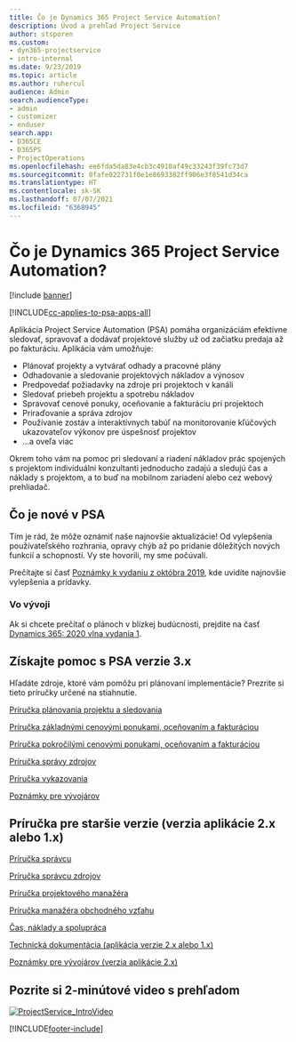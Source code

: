 ```yaml
---
title: Čo je Dynamics 365 Project Service Automation?
description: Úvod a prehľad Project Service
author: stsporen
ms.custom:
- dyn365-projectservice
- intro-internal
ms.date: 9/23/2019
ms.topic: article
ms.author: ruhercul
audience: Admin
search.audienceType:
- admin
- customizer
- enduser
search.app:
- D365CE
- D365PS
- ProjectOperations
ms.openlocfilehash: ee6fda5da83e4cb3c4910af49c33243f39fc73d7
ms.sourcegitcommit: 0fafe022731f0e1e8693382ff906e3f8541d34ca
ms.translationtype: HT
ms.contentlocale: sk-SK
ms.lasthandoff: 07/07/2021
ms.locfileid: "6368945"
---
```

# <a name="what-is-dynamics-365-project-service-automation"></a>Čo je Dynamics 365 Project Service Automation?

[!include [banner](../includes/psa-now-project-operations.md)]

[!INCLUDE[cc-applies-to-psa-apps-all](../includes/cc-applies-to-psa-apps-all.md)]

Aplikácia Project Service Automation (PSA) pomáha organizáciám efektívne sledovať, spravovať a dodávať projektové služby už od začiatku predaja až po fakturáciu. Aplikácia vám umožňuje:

- Plánovať projekty a vytvárať odhady a pracovné plány
- Odhadovanie a sledovanie projektových nákladov a výnosov
- Predpovedať požiadavky na zdroje pri projektoch v kanáli
- Sledovať priebeh projektu a spotrebu nákladov
- Spravovať cenové ponuky, oceňovanie a fakturáciu pri projektoch
- Priraďovanie a správa zdrojov
- Používanie zostáv a interaktívnych tabúľ na monitorovanie kľúčových ukazovateľov výkonov pre úspešnosť projektov
- ...a oveľa viac

Okrem toho vám na pomoc pri sledovaní a riadení nákladov prác spojených s projektom individuálni konzultanti jednoducho zadajú a sledujú čas a náklady s projektom, a to buď na mobilnom zariadení alebo cez webový prehliadač.

## <a name="whats-new-in-psa"></a>Čo je nové v PSA
Tím je rád, že môže oznámiť naše najnovšie aktualizácie! Od vylepšenia používateľského rozhrania, opravy chýb až po pridanie dôležitých nových funkcií a schopností. Vy ste hovorili, my sme počúvali.

Prečítajte si časť [Poznámky k vydaniu z októbra 2019](/dynamics365-release-plan/2019wave2/index), kde uvidíte najnovšie vylepšenia a prídavky.

### <a name="in-development"></a>Vo vývoji
Ak si chcete prečítať o plánoch v blízkej budúcnosti, prejdite na časť [Dynamics 365: 2020 vlna vydania 1](/dynamics365-release-plan/2020wave1/index).

## <a name="get-help-with-psa-version-3x"></a>Získajte pomoc s PSA verzie 3.x
Hľadáte zdroje, ktoré vám pomôžu pri plánovaní implementácie? Prezrite si tieto príručky určené na stiahnutie.

 [Príručka plánovania projektu a sledovania](../psa/implementation-guides/project-planning-tracking.md)

 [Príručka základnými cenovými ponukami, oceňovaním a fakturáciou](../psa/implementation-guides/begin-quoting-pricing-billing.md)

 [Príručka pokročilými cenovými ponukami, oceňovaním a fakturáciou](../psa/implementation-guides/adv-quoting-pricing-billing.md)

 [Príručka správy zdrojov](../psa/implementation-guides/resource-management-guide.md)

 [Príručka vykazovania](../psa/implementation-guides/reporting-guide.md)

 [Poznámky pre vývojárov](../psa/developer-guides/overview-dev-notes-v3.x.md)

## <a name="guidance-for-earlier-versions-app-version-2x-or-1x"></a>Príručka pre staršie verzie (verzia aplikácie 2.x alebo 1.x)
 [Príručka správcu](../psa/admin-guide.md)

 [Príručka správcu zdrojov](../psa/resource-manager-guide.md)

 [Príručka projektového manažéra](../psa/project-manager-guide.md)

 [Príručka manažéra obchodného vzťahu](../psa/account-manager-guide.md)

 [Čas, náklady a spolupráca](../psa/time-expense-collaboration-guide.md)

 [Technická dokumentácia (aplikácia verzie 2.x alebo 1.x)](../psa/white-papers.md)

 [Poznámky pre vývojárov (verzia aplikácie 2.x)](../psa/developer-guides/add-custom-qoi-forms-v2.x.md)

 ## <a name="watch-a-2-minute-overview-video"></a>Pozrite si 2-minútové video s prehľadom
 <a name="heroArea"></a> [![ProjectService_IntroVideo](../psa/media/project-service-intro-video.png "ProjectService_IntroVideo")](https://go.microsoft.com/fwlink/p/?LinkId=799457)




[!INCLUDE[footer-include](../includes/footer-banner.md)]